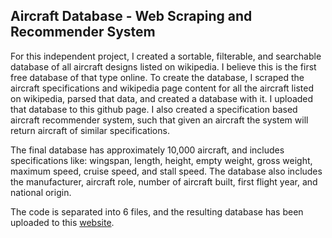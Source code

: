 ## Aircraft Database - Web Scraping and Recommender System

For this independent project, I created a sortable, filterable, and searchable database of all aircraft designs listed on wikipedia. I believe this is the first free database of that type online. To create the database, I scraped the aircraft specifications and wikipedia page content for all the aircraft listed on wikipedia, parsed that data, and created a database with it. I uploaded that database to this github page. I also created a specification based aircraft recommender system, such that given an aircraft the system will return aircraft of similar specifications.

The final database has approximately 10,000 aircraft, and includes specifications like: wingspan, length, height, empty weight, gross weight, maximum speed, cruise speed, and stall speed. The database also includes the manufacturer, aircraft role, number of aircraft built, first flight year, and national origin.

The code is separated into 6 files, and the resulting database has been uploaded to this [website](https://thwhitfield.github.io/Aircraft-Database/index.html).

